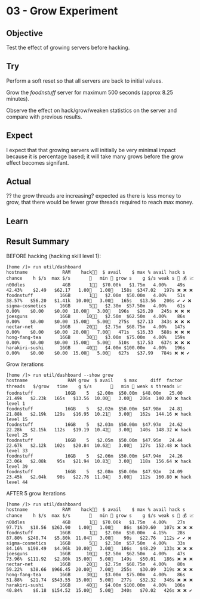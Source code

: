 # 03 - Grow Experiment

## Objective

Test the effect of growing servers before hacking.

## Try

Perform a soft reset so that all servers are back to initial values.

Grow the _foodnstuff_ server for maximum 500 seconds (approx 8.25 minutes).

Observe the effect on hack/grow/weaken statistics on the server and compare with previous results.

## Expect

I expect that that growing servers will initially be very minimal impact because it is percentage based; it will take many grows before the grow effect becomes signifant.

## Actual

?? the grow threads are increasing? expected as there is less money to grow, that there would be fewer grow threads required to reach max money.

## Learn


## Result Summary

BEFORE hacking (hacking skill level 1):

```
[home /]> run util/dashboard
hostname             RAM    hack👨‍💻  $ avail    $ max % avail hack s  chance    h $/s  max $/s       👮   min 👮 grow s    g $/s weak s 🎯 💰 📈 
n00dles              4GB       1👨‍💻  $70.00k   $1.75m   4.00%    49s  42.43%    $2.49   $62.17   1.00👮   1.00👮   158s  $347.02   197s ❌ ❌ ❌ 
foodnstuff          16GB       1👨‍💻   $2.00m  $50.00m   4.00%    51s  38.57%   $56.20   $1.41k  10.00👮   3.00👮   165s   $13.56   206s ✔️ ✔️ ❌ 
sigma-cosmetics     16GB       5👨‍💻   $2.30m  $57.50m   4.00%    61s   0.00%    $0.00    $0.00  10.00👮   3.00👮   196s   $26.20   245s ❌ ❌ ❌ 
joesguns            16GB      10👨‍💻   $2.50m  $62.50m   4.00%    86s   0.00%    $0.00    $0.00  15.00👮   5.00👮   275s   $27.13   343s ❌ ❌ ❌ 
nectar-net          16GB      20👨‍💻   $2.75m  $68.75m   4.00%   147s   0.00%    $0.00    $0.00  20.00👮   7.00👮   471s   $16.33   588s ❌ ❌ ❌
hong-fang-tea       16GB      30👨‍💻   $3.00m  $75.00m   4.00%   159s   0.00%    $0.00    $0.00  15.00👮   5.00👮   510s   $17.53   637s ❌ ❌ ❌ 
harakiri-sushi      16GB      40👨‍💻   $4.00m $100.00m   4.00%   196s   0.00%    $0.00    $0.00  15.00👮   5.00👮   627s   $37.99   784s ❌ ❌ ✔️ 
```

Grow iterations

```
[home /]> run util/dashboard --show grow
hostname               RAM grow  $ avail    $ max     diff  factor threads   $/grow   time    g $/s       👮   min 👮 weak s threads 📈 
foodnstuff            16GB    5   $2.00m  $50.00m  $48.00m   25.00  21.49k   $2.23k   165s   $13.56  10.00👮   3.00👮   206s  140.00 ❌ hack level 1
foodnstuff            16GB    5   $2.02m  $50.00m  $47.98m   24.81  21.88k   $2.19k   129s   $16.95  10.21👮   3.00👮   162s  144.16 ❌ hack level 15
foodnstuff            16GB    5   $2.03m  $50.00m  $47.97m   24.62  22.28k   $2.15k   112s   $19.19  10.42👮   3.00👮   140s  148.32 ❌ hack level 25
foodnstuff            16GB    5   $2.05m  $50.00m  $47.95m   24.44  22.67k   $2.12k   102s   $20.84  10.62👮   3.00👮   127s  152.48 ❌ hack level 33
foodnstuff            16GB    5   $2.06m  $50.00m  $47.94m   24.26  23.06k   $2.08k    95s   $21.94  10.83👮   3.00👮   118s  156.64 ❌ hack level 39
foodnstuff            16GB    5   $2.08m  $50.00m  $47.92m   24.09  23.45k   $2.04k    90s   $22.76  11.04👮   3.00👮   112s  160.80 ❌ hack level 44
```

AFTER 5 grow iterations

```
[home /]> run util/dashboard
hostname             RAM    hack👨‍💻  $ avail    $ max % avail hack s  chance    h $/s  max $/s       👮   min 👮 grow s    g $/s weak s 🎯 💰 📈 
n00dles              4GB       1👨‍💻  $70.00k   $1.75m   4.00%    27s  97.71%   $10.56  $263.90   1.00👮   1.00👮    86s  $639.60   107s ❌ ❌ ❌ 
foodnstuff          16GB       1👨‍💻   $2.08m  $50.00m   4.15%    28s  87.80%  $240.74   $5.80k  11.04👮   3.00👮    90s   $22.76   112s ✔️ ✔️ ❌ 
sigma-cosmetics     16GB       5👨‍💻   $2.30m  $57.50m   4.00%    33s  84.16%  $198.49   $4.96k  10.00👮   3.00👮   106s   $48.29   133s ❌ ❌ ❌ 
joesguns            16GB      10👨‍💻   $2.50m  $62.50m   4.00%    47s  73.96%  $111.92   $2.80k  15.00👮   5.00👮   149s   $50.01   186s ❌ ❌ ❌ 
nectar-net          16GB      20👨‍💻   $2.75m  $68.75m   4.00%    80s  59.22%   $38.66  $966.45  20.00👮   7.00👮   255s   $30.09   319s ❌ ❌ ❌ 
hong-fang-tea       16GB      30👨‍💻   $3.00m  $75.00m   4.00%    86s  51.88%   $21.74  $543.55  15.00👮   5.00👮   277s   $32.32   346s ❌ ❌ ❌ 
harakiri-sushi      16GB      40👨‍💻   $4.00m $100.00m   4.00%   106s  40.84%    $6.18  $154.52  15.00👮   5.00👮   340s   $70.02   426s ❌ ❌ ✔️ 
```
